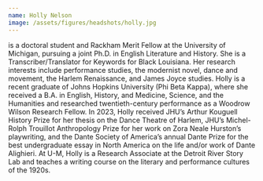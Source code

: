 ```yaml
---
name: Holly Nelson
image: /assets/figures/headshots/holly.jpg
---
```

is a doctoral student and Rackham Merit Fellow at the University of Michigan, pursuing a joint Ph.D. in English Literature and History. She is a Transcriber/Translator for Keywords for Black Louisiana. Her research interests include performance studies, the modernist novel, dance and movement, the Harlem Renaissance, and James Joyce studies. Holly is a recent graduate of Johns Hopkins University (Phi Beta Kappa), where she received a B.A. in English, History, and Medicine, Science, and the Humanities and researched twentieth-century performance as a Woodrow Wilson Research Fellow. In 2023, Holly received JHU’s Arthur Kouguell History Prize for her thesis on the Dance Theatre of Harlem, JHU’s Michel-Rolph Trouillot Anthropology Prize for her work on Zora Neale Hurston’s playwriting, and the Dante Society of America’s annual Dante Prize for the best undergraduate essay in North America on the life and/or work of Dante Alighieri. At U-M, Holly is a Research Associate at the Detroit River Story Lab and teaches a writing course on the literary and performance cultures of the 1920s.